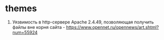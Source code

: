 # themes
1. Уязвимость в http-сервере Apache 2.4.49, позволяющая получить файлы вне корня сайта - https://www.opennet.ru/opennews/art.shtml?num=55924
